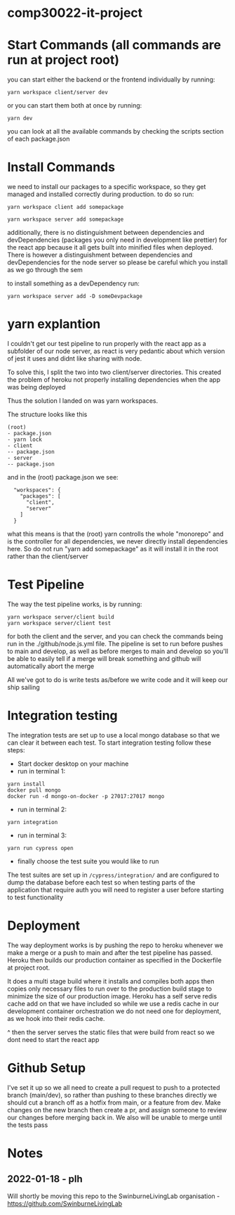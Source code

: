 # comp30022-it-project

# Start Commands (all commands are run at project root)

you can start either the backend or the frontend individually by running:

```
yarn workspace client/server dev
```

or you can start them both at once by running:

```
yarn dev
```

you can look at all the available commands by checking the scripts section of each package.json

# Install Commands

we need to install our packages to a specific workspace, so they get managed and installed correctly during production. to do so run:

```
yarn workspace client add somepackage
```

```
yarn workspace server add somepackage
```

additionally, there is no distinguishment between dependencies and devDependencies (packages you only need in development like prettier) for the react app because it
all gets built into minified files when deployed. There is however a distinguishment between dependencies and devDependencies for the node server so please be careful
which you install as we go through the sem

to install something as a devDependency run:

```
yarn workspace server add -D someDevpackage
```

# yarn explantion

I couldn't get our test pipeline to run properly with the react app as a subfolder of our node server, as react is very pedantic about which version of jest it uses and didnt like
sharing with node.

To solve this, I split the two into two client/server directories. This created the problem of heroku not properly installing dependencies when the app was being deployed

Thus the solution I landed on was yarn workspaces.

The structure looks like this

```
(root)
- package.json
- yarn lock
- client
-- package.json
- server
-- package.json
```

and in the (root) package.json we see:

```
  "workspaces": {
    "packages": [
      "client",
      "server"
    ]
  }
```

what this means is that the (root) yarn controlls the whole "monorepo" and is the controller for all dependencies, we never directly install dependencies here.
So do not run "yarn add somepackage" as it will install it in the root rather than the client/server

# Test Pipeline

The way the test pipeline works, is by running:

```
yarn workspace server/client build
yarn workspace server/client test
```

for both the client and the server, and you can check the commands being run in the ./github/node.js.yml file.
The pipeline is set to run before pushes to main and develop, as well as before merges to main and develop so you'll be able to easily tell if a merge will break something
and github will automatically abort the merge

All we've got to do is write tests as/before we write code and it will keep our ship sailing

# Integration testing

The integration tests are set up to use a local mongo database so that we can clear it between each test.
To start integration testing follow these steps:

- Start docker desktop on your machine
- run in terminal 1: 
```
yarn install
docker pull mongo
docker run -d mongo-on-docker -p 27017:27017 mongo
```
- run in terminal 2:
```
yarn integration
```
- run in terminal 3:
```
yarn run cypress open
```
- finally choose the test suite you would like to run

The test suites are set up in `/cypress/integration/` and are configured to dump the database before each test
so when testing parts of the application that require auth you will need to register a user before starting
to test functionality

# Deployment

The way deployment works is by pushing the repo to heroku whenever we make a merge or a push to main and after the test pipeline has passed. Heroku then builds our production container as specified in the Dockerfile at project root.

It does a multi stage build where it installs and compiles both apps then copies only necessary files to run over to the production build stage to minimize the size of our production image.
Heroku has a self serve redis cache add on that we have included so while we use a redis cache in our development container orchestration we do not need one for deployment, as we hook into their redis cache.

^ then the server serves the static files that were build from react so we dont need to start the react app

# Github Setup

I've set it up so we all need to create a pull request to push to a protected branch (main/dev), so rather than pushing to these branches directly we should cut a branch off
as a hotfix from main, or a feature from dev. Make changes on the new branch then create a pr, and assign someone to review our changes before merging back in. We also will be
unable to merge until the tests pass

# Notes

## 2022-01-18 - plh

Will shortly be moving this repo to the SwinburneLivingLab organisation - https://github.com/SwinburneLivingLab
